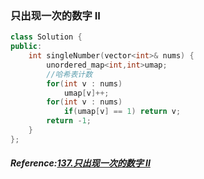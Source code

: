### 只出现一次的数字 II
```cpp
class Solution {
public:
    int singleNumber(vector<int>& nums) {
        unordered_map<int,int>umap;
        //哈希表计数
        for(int v : nums)
            umap[v]++;
        for(int v : nums)
            if(umap[v] == 1) return v;
        return -1;
    }
};
```

##### Reference:[137.只出现一次的数字 II](https://leetcode.cn/problems/single-number-ii/)
